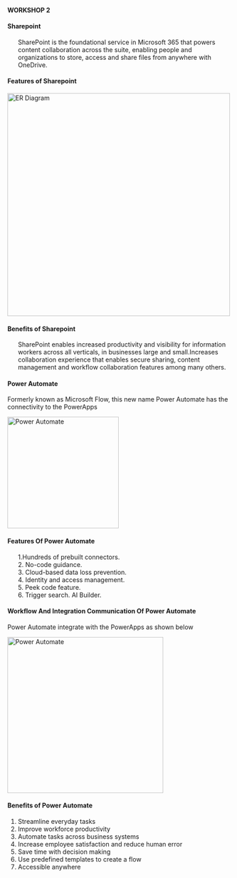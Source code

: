 ####  WORKSHOP 2
#### Sharepoint
<p> <ul>SharePoint is the foundational service in Microsoft 365 that powers content collaboration across the suite, enabling people and organizations to store, access and share files from anywhere with OneDrive.</ul></p>

#### Features of Sharepoint
<img width="500" alt="ER Diagram" src="https://user-images.githubusercontent.com/98137201/199834048-bae42974-dd00-4fe0-8380-5da8add5bec5.png">

#### Benefits of Sharepoint
<p><ul>SharePoint enables increased productivity and visibility for information workers across all verticals, in businesses large and small.Increases collaboration experience that enables secure sharing, content management and workflow collaboration features among many others.</ul></p>

#### Power Automate
Formerly known as Microsoft Flow, this new name Power Automate has the connectivity to the PowerApps

<img width="250" alt="Power Automate" src="https://user-images.githubusercontent.com/98132897/199836615-91a4c9c4-9c91-4ae5-91e2-43f140b8faa6.png">

#### Features Of Power Automate
<ol> 1.Hundreds of prebuilt connectors.<br>
2. No-code guidance.<br>
3. Cloud-based data loss prevention.<br>
4. Identity and access management.<br>
5. Peek code feature.<br>
6. Trigger search.
AI Builder.<br></ol>

#### Workflow And Integration Communication Of Power Automate
<p> Power Automate integrate with the PowerApps as shown below </p>
<img width="350" alt="Power Automate" src="https://user-images.githubusercontent.com/98132897/199841152-a35a82e0-84b4-4411-a572-c329c2d1c5e6.png">

#### Benefits of Power Automate
1. Streamline everyday tasks
2. Improve workforce productivity
3. Automate tasks across business systems
4. Increase employee satisfaction and reduce human error
5. Save time with decision making
6. Use predefined templates to create a flow
7. Accessible anywhere

